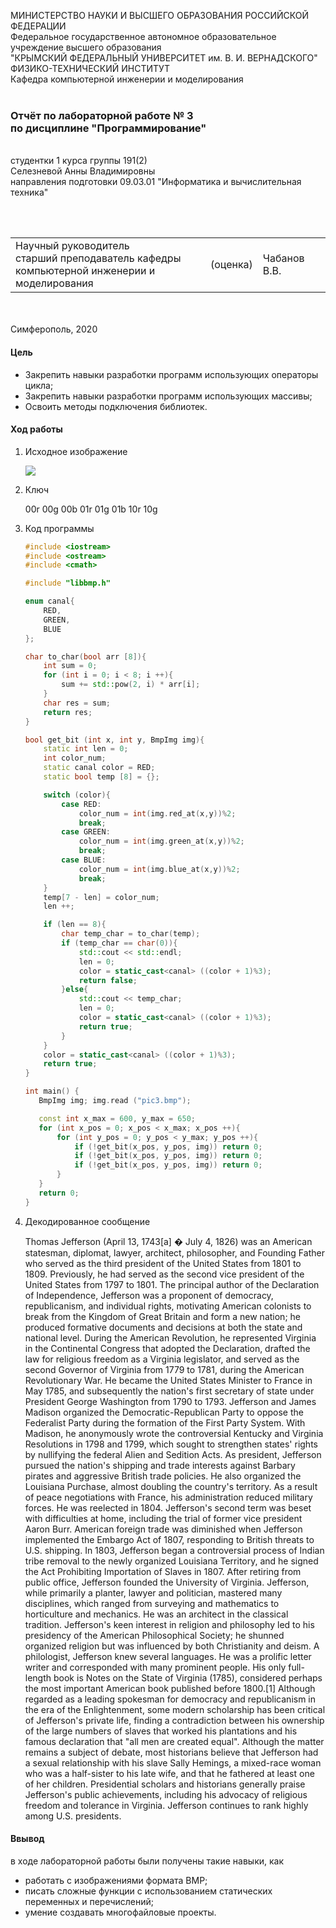 МИНИСТЕРСТВО НАУКИ  И ВЫСШЕГО ОБРАЗОВАНИЯ РОССИЙСКОЙ ФЕДЕРАЦИИ  
Федеральное государственное автономное образовательное учреждение высшего образования  
"КРЫМСКИЙ ФЕДЕРАЛЬНЫЙ УНИВЕРСИТЕТ им. В. И. ВЕРНАДСКОГО"  
ФИЗИКО-ТЕХНИЧЕСКИЙ ИНСТИТУТ  
Кафедра компьютерной инженерии и моделирования
<br/><br/>
### Отчёт по лабораторной работе № 3<br/> по дисциплине "Программирование"
<br/>
​
студентки 1 курса группы 191(2)  
<br/>Селезневой Анны Владимировны 
<br/>направления подготовки 09.03.01 "Информатика и вычислительная техника" 

<br/><br/>
<table>
<tr><td>Научный руководитель<br/> старший преподаватель кафедры<br/> компьютерной инженерии и моделирования</td>
<td>(оценка)</td>
<td>Чабанов В.В.</td>
</tr>
</table>
<br/><br/>
​
Симферополь, 2020

#### Цель

* Закрепить навыки разработки программ использующих операторы цикла;
* Закрепить навыки разработки программ использующих массивы;
* Освоить методы подключения библиотек.

#### Ход работы

1. Исходное изображение

    ![](pic3.bmp)
2. Ключ

    00r 00g 00b 01r 01g 01b 10r 10g
3. Код программы

    ```cpp 
    #include <iostream>
    #include <ostream>
    #include <cmath>
    
    #include "libbmp.h"
    
    enum canal{
        RED,
        GREEN,
        BLUE
    };
    
    char to_char(bool arr [8]){
        int sum = 0;
        for (int i = 0; i < 8; i ++){
            sum += std::pow(2, i) * arr[i];
        }
        char res = sum;
        return res;
    }
    
    bool get_bit (int x, int y, BmpImg img){
        static int len = 0;
        int color_num;
        static canal color = RED;
        static bool temp [8] = {};
    
        switch (color){
            case RED:
                color_num = int(img.red_at(x,y))%2;
                break;
            case GREEN:
                color_num = int(img.green_at(x,y))%2;
                break;
            case BLUE:
                color_num = int(img.blue_at(x,y))%2;
                break;
        }
        temp[7 - len] = color_num;
        len ++;
    
        if (len == 8){
            char temp_char = to_char(temp);
            if (temp_char == char(0)){
                std::cout << std::endl;
                len = 0;
                color = static_cast<canal> ((color + 1)%3);
                return false;
            }else{
                std::cout << temp_char;
                len = 0;
                color = static_cast<canal> ((color + 1)%3);
                return true;
            }
        }
        color = static_cast<canal> ((color + 1)%3);
        return true;
    }
    
   int main() {
       BmpImg img; img.read ("pic3.bmp");
   
       const int x_max = 600, y_max = 650;
       for (int x_pos = 0; x_pos < x_max; x_pos ++){
           for (int y_pos = 0; y_pos < y_max; y_pos ++){
               if (!get_bit(x_pos, y_pos, img)) return 0;
               if (!get_bit(x_pos, y_pos, img)) return 0;
               if (!get_bit(x_pos, y_pos, img)) return 0;
           }
       }
       return 0;
   }
    ```
4. Декодированное сообщение

    Thomas Jefferson (April 13, 1743[a] � July 4, 1826) was an American statesman, diplomat, lawyer, architect, philosopher, and Founding Father who served as the third president of the United States from 1801 to 1809. Previously, he had served as the second vice president of the United States from 1797 to 1801. The principal author of the Declaration of Independence, Jefferson was a proponent of democracy, republicanism, and individual rights, motivating American colonists to break from the Kingdom of Great Britain and form a new nation; he produced formative documents and decisions at both the state and national level.
    During the American Revolution, he represented Virginia in the Continental Congress that adopted the Declaration, drafted the law for religious freedom as a Virginia legislator, and served as the second Governor of Virginia from 1779 to 1781, during the American Revolutionary War. He became the United States Minister to France in May 1785, and subsequently the nation's first secretary of state under President George Washington from 1790 to 1793. Jefferson and James Madison organized the Democratic-Republican Party to oppose the Federalist Party during the formation of the First Party System. With Madison, he anonymously wrote the controversial Kentucky and Virginia Resolutions in 1798 and 1799, which sought to strengthen states' rights by nullifying the federal Alien and Sedition Acts.
    As president, Jefferson pursued the nation's shipping and trade interests against Barbary pirates and aggressive British trade policies. He also organized the Louisiana Purchase, almost doubling the country's territory. As a result of peace negotiations with France, his administration reduced military forces. He was reelected in 1804. Jefferson's second term was beset with difficulties at home, including the trial of former vice president Aaron Burr. American foreign trade was diminished when Jefferson implemented the Embargo Act of 1807, responding to British threats to U.S. shipping. In 1803, Jefferson began a controversial process of Indian tribe removal to the newly organized Louisiana Territory, and he signed the Act Prohibiting Importation of Slaves in 1807. After retiring from public office, Jefferson founded the University of Virginia.
    Jefferson, while primarily a planter, lawyer and politician, mastered many disciplines, which ranged from surveying and mathematics to horticulture and mechanics. He was an architect in the classical tradition. Jefferson's keen interest in religion and philosophy led to his presidency of the American Philosophical Society; he shunned organized religion but was influenced by both Christianity and deism. A philologist, Jefferson knew several languages. He was a prolific letter writer and corresponded with many prominent people. His only full-length book is Notes on the State of Virginia (1785), considered perhaps the most important American book published before 1800.[1]
    Although regarded as a leading spokesman for democracy and republicanism in the era of the Enlightenment, some modern scholarship has been critical of Jefferson's private life, finding a contradiction between his ownership of the large numbers of slaves that worked his plantations and his famous declaration that "all men are created equal". Although the matter remains a subject of debate, most historians believe that Jefferson had a sexual relationship with his slave Sally Hemings, a mixed-race woman who was a half-sister to his late wife, and that he fathered at least one of her children. Presidential scholars and historians generally praise Jefferson's public achievements, including his advocacy of religious freedom and tolerance in Virginia. Jefferson continues to rank highly among U.S. presidents.

   
#### Ввывод

в ходе лабораторной работы были получены такие навыки, как
* работать с изображениями формата BMP;
* писать сложные функции с использованием статических переменных и перечислений;
* умение создавать многофайловые проекты.

